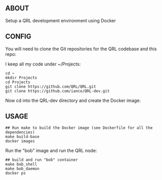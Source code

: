## ABOUT

Setup a QRL development environment using Docker

## CONFIG

You will need to clone the Git repositories for the QRL codebase and this repo:

I keep all my code under ~/Projects:
```
cd ~
mkdir Projects
cd Projects
git clone https://github.com/QRL/QRL.git
git clone https://github.com/ianco/QRL-dev.git
```
Now cd into the QRL-dev directory and create the Docker image:

## USAGE

```
## Run make to build the Docker image (see Dockerfile for all the dependencies)
make build-base
docker images
```
Run the "bob" image and run the QRL node:
```
## build and run "bob" container
make bob_shell
make bob_daemon
docker ps
```








